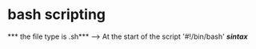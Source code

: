 # bash scripting
*** the file type is .sh***
--> At the start of the script '#!/bin/bash'
***sintax***

